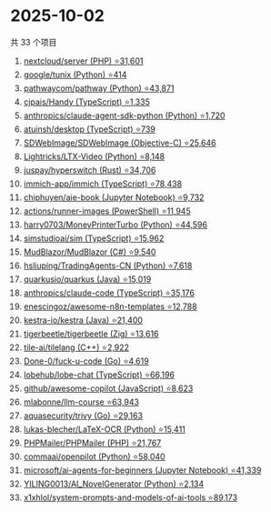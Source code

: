 # 2025-10-02

共 33 个项目

<!-- BEGIN GITHUB -->
<!-- 最后更新时间 2025-10-02 23:09:08 +0800 -->
1. [nextcloud/server (PHP) ⭐31,601](https://github.com/nextcloud/server)
1. [google/tunix (Python) ⭐414](https://github.com/google/tunix)
1. [pathwaycom/pathway (Python) ⭐43,871](https://github.com/pathwaycom/pathway)
1. [cjpais/Handy (TypeScript) ⭐1,335](https://github.com/cjpais/Handy)
1. [anthropics/claude-agent-sdk-python (Python) ⭐1,720](https://github.com/anthropics/claude-agent-sdk-python)
1. [atuinsh/desktop (TypeScript) ⭐739](https://github.com/atuinsh/desktop)
1. [SDWebImage/SDWebImage (Objective-C) ⭐25,646](https://github.com/SDWebImage/SDWebImage)
1. [Lightricks/LTX-Video (Python) ⭐8,148](https://github.com/Lightricks/LTX-Video)
1. [juspay/hyperswitch (Rust) ⭐34,706](https://github.com/juspay/hyperswitch)
1. [immich-app/immich (TypeScript) ⭐78,438](https://github.com/immich-app/immich)
1. [chiphuyen/aie-book (Jupyter Notebook) ⭐9,732](https://github.com/chiphuyen/aie-book)
1. [actions/runner-images (PowerShell) ⭐11,945](https://github.com/actions/runner-images)
1. [harry0703/MoneyPrinterTurbo (Python) ⭐44,596](https://github.com/harry0703/MoneyPrinterTurbo)
1. [simstudioai/sim (TypeScript) ⭐15,962](https://github.com/simstudioai/sim)
1. [MudBlazor/MudBlazor (C#) ⭐9,540](https://github.com/MudBlazor/MudBlazor)
1. [hsliuping/TradingAgents-CN (Python) ⭐7,618](https://github.com/hsliuping/TradingAgents-CN)
1. [quarkusio/quarkus (Java) ⭐15,019](https://github.com/quarkusio/quarkus)
1. [anthropics/claude-code (TypeScript) ⭐35,176](https://github.com/anthropics/claude-code)
1. [enescingoz/awesome-n8n-templates ⭐12,788](https://github.com/enescingoz/awesome-n8n-templates)
1. [kestra-io/kestra (Java) ⭐21,400](https://github.com/kestra-io/kestra)
1. [tigerbeetle/tigerbeetle (Zig) ⭐13,616](https://github.com/tigerbeetle/tigerbeetle)
1. [tile-ai/tilelang (C++) ⭐2,922](https://github.com/tile-ai/tilelang)
1. [Done-0/fuck-u-code (Go) ⭐4,619](https://github.com/Done-0/fuck-u-code)
1. [lobehub/lobe-chat (TypeScript) ⭐66,196](https://github.com/lobehub/lobe-chat)
1. [github/awesome-copilot (JavaScript) ⭐8,623](https://github.com/github/awesome-copilot)
1. [mlabonne/llm-course ⭐63,943](https://github.com/mlabonne/llm-course)
1. [aquasecurity/trivy (Go) ⭐29,163](https://github.com/aquasecurity/trivy)
1. [lukas-blecher/LaTeX-OCR (Python) ⭐15,411](https://github.com/lukas-blecher/LaTeX-OCR)
1. [PHPMailer/PHPMailer (PHP) ⭐21,767](https://github.com/PHPMailer/PHPMailer)
1. [commaai/openpilot (Python) ⭐58,040](https://github.com/commaai/openpilot)
1. [microsoft/ai-agents-for-beginners (Jupyter Notebook) ⭐41,339](https://github.com/microsoft/ai-agents-for-beginners)
1. [YILING0013/AI_NovelGenerator (Python) ⭐2,134](https://github.com/YILING0013/AI_NovelGenerator)
1. [x1xhlol/system-prompts-and-models-of-ai-tools ⭐89,173](https://github.com/x1xhlol/system-prompts-and-models-of-ai-tools)
<!-- END GITHUB -->